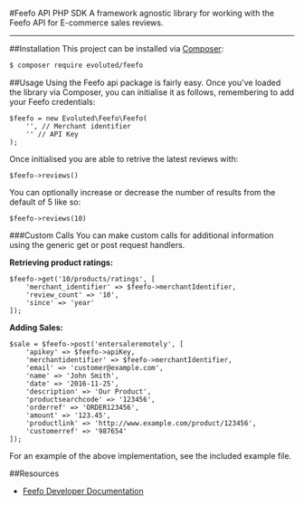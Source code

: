 #Feefo API PHP SDK
A framework agnostic library for working with the Feefo API for E-commerce sales reviews.

----

##Installation
This project can be installed via [Composer](https://getcomposer.org):

``` bash
$ composer require evoluted/feefo
```
##Usage
Using the Feefo api package is fairly easy. Once you've loaded the library via Composer, you can initialise it as follows, remembering to add your Feefo credentials:

```
$feefo = new Evoluted\Feefo\Feefo(
	'', // Merchant identifier
	'' // API Key
);
```

Once initialised you are able to retrive the latest reviews with:

```
$feefo->reviews()
```
You can optionally increase or decrease the number of results from the default of 5 like so:

```
$feefo->reviews(10)
```

###Custom Calls
You can make custom calls for additional information using the generic get or post request handlers.

**Retrieving product ratings:**

```
$feefo->get('10/products/ratings', [
    'merchant_identifier' => $feefo->merchantIdentifier,
    'review_count' => '10',
    'since' => 'year'
]);
```
**Adding Sales:**

```
$sale = $feefo->post('entersaleremotely', [
	'apikey' => $feefo->apiKey, 
    'merchantidentifier' => $feefo->merchantIdentifier, 
    'email' => 'customer@example.com', 
    'name' => 'John Smith', 
    'date' => '2016-11-25', 
    'description' => 'Our Product', 
    'productsearchcode' => '123456', 
    'orderref' => 'ORDER123456', 
    'amount' => '123.45', 
    'productlink' => 'http://www.example.com/product/123456',
    'customerref' => '987654'
]);
```

For an example of the above implementation, see the included example file.

##Resources
* [Feefo Developer Documentation](https://support.feefo.com/support/solutions/8000050385)